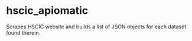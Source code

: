 hscic_apiomatic
===============

Scrapes HSCIC website and builds a list of JSON objects for each dataset found therein.
